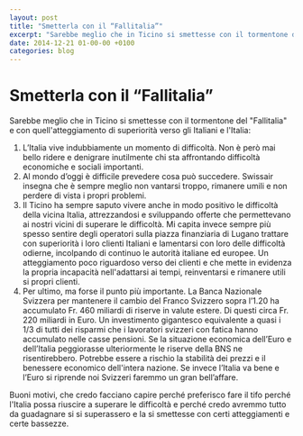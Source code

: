 ```yaml
---
layout: post
title: "Smetterla con il “Fallitalia”"
excerpt: "Sarebbe meglio che in Ticino si smettesse con il tormentone del \"Fallitalia\" e con quell'atteggiamento di superiorità verso gli Italiani e l'Italia:"
date: 2014-12-21 01-00-00 +0100
categories: blog
---
```


# Smetterla con il “Fallitalia”

Sarebbe meglio che in Ticino si smettesse con il tormentone del "Fallitalia" e con quell'atteggiamento di superiorità verso gli Italiani e l'Italia:

1. L’Italia vive indubbiamente un momento di difficoltà. Non è però mai bello ridere e denigrare inutilmente chi sta affrontando difficoltà economiche e sociali importanti.
2. Al mondo d’oggi è difficile prevedere cosa può succedere. Swissair insegna che è sempre meglio non vantarsi troppo, rimanere umili e non perdere di vista i propri problemi.
3. Il Ticino ha sempre saputo vivere anche in modo positivo le difficoltà della vicina Italia, attrezzandosi e sviluppando offerte che permettevano ai nostri vicini di superare le difficoltà. Mi capita invece sempre più spesso sentire degli operatori sulla piazza finanziaria di Lugano trattare con superiorità i loro clienti Italiani e lamentarsi con loro delle difficoltà odierne, incolpando di continuo le autorità italiane ed europee. Un atteggiamento poco riguardoso verso dei clienti e che mette in evidenza la propria incapacità nell'adattarsi ai tempi, reinventarsi e rimanere utili si propri clienti.
4. Per ultimo, ma forse il punto più importante. La Banca Nazionale Svizzera per mantenere il cambio del Franco Svizzero sopra l’1.20 ha accumulato Fr. 460 miliardi di riserve in valute estere. Di questi circa Fr. 220 miliardi in Euro. Un investimento gigantesco equivalente a quasi i 1/3 di tutti dei risparmi che i lavoratori svizzeri con fatica hanno accumulato nelle casse pensioni. Se la situazione economica dell’Euro e dell’Italia peggiorasse ulteriormente le riserve della BNS ne risentirebbero. Potrebbe essere a rischio la stabilità dei prezzi e il benessere economico dell'intera nazione. Se invece l’Italia va bene e l’Euro si riprende noi Svizzeri faremmo un gran bell’affare.

Buoni motivi, che credo facciano capire perché preferisco fare il tifo perché l'Italia possa riuscire a superare le difficoltà e perché credo avremmo tutto da guadagnare si si superassero e la si smettesse con certi atteggiamenti e certe bassezze.

